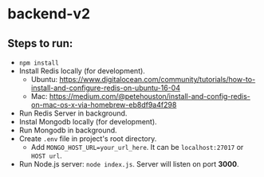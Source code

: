 # backend-v2

## Steps to run:
* ``npm install``
* Install Redis locally (for development).
  * Ubuntu: https://www.digitalocean.com/community/tutorials/how-to-install-and-configure-redis-on-ubuntu-16-04
  * Mac: https://medium.com/@petehouston/install-and-config-redis-on-mac-os-x-via-homebrew-eb8df9a4f298
* Run Redis Server in background.
* Instal Mongodb locally (for development).
* Run Mongodb in background.
* Create ``.env`` file in project's root directory.
  * Add ``MONGO_HOST_URL=your_url_here``. It can be ``localhost:27017`` or ``HOST url``.
* Run Node.js server: ``node index.js``. Server will listen on port **3000**.
